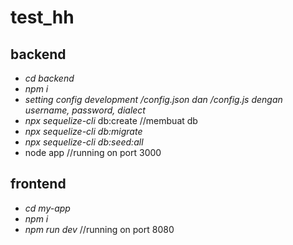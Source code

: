# test_hh
## backend
- _cd backend_
- _npm i_
- *setting config development /config.json dan /config.js dengan username, password, dialect*
- _npx sequelize-cli_ db:create //membuat db 
- _npx sequelize-cli db:migrate_
- _npx sequelize-cli db:seed:all_
- node app //running on port 3000

## frontend
- _cd my-app_
- _npm i_
- _npm run dev_ //running on port 8080
